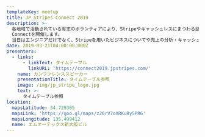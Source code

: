 ```yaml
---
templateKey: meetup
title: JP_Stripes Connect 2019
description: >-
  各地域で活動されている有志のボランティアにより、Stripeやキャッシュレスにまつわる話ができる場として、JP_Stripes
  Connectを開催します。 
  当日はエンジニアだけでなく、Stripeを用いたビジネスについてや売上の分析・キャッシュレスに関するコンテンツなど、幅広く楽しめる企画を実施する予定です。
date: 2019-03-21T04:00:00.000Z
presenters:
  - links:
      - linkText: タイムテーブル
        linkURL: 'https://connect2019.jpstripes.com/'
    name: カンファレンススピーカー
    presentationTitle: タイムテーブル参照
    image: /img/jp_stripe_logo.jpg
    text: >-
      タイムテーブル参照
location:
  mapsLatitude: 34.729305
  mapsLink: 'https://goo.gl/maps/z26rV7oXRKuRy5PR6'
  mapsLongitude: 135.499412
  name: エムオーテックス新大阪ビル
---
```


